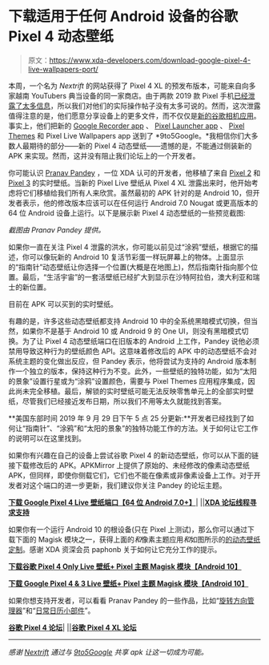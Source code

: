 # 下载适用于任何 Android 设备的谷歌 Pixel 4 动态壁纸

> 原文：<https://www.xda-developers.com/download-google-pixel-4-live-wallpapers-port/>

本周，一个名为 *Nextrift* 的网站获得了 Pixel 4 XL 的预发布版本，可能来自向多家越南 YouTubers 典当设备的同一家商店。由于两款 2019 款 Pixel 手机[已经泄露了太多信息](https://xda-developers.com/tag/google-pixel4)，所以我们对他们的实际操作帖子没有太多可说的。然而，这次泄露值得注意的是，他们愿意分享设备上的更多文件，而不仅仅是[新的谷歌相机应用](https://www.xda-developers.com/google-camera-7-0-google-pixel-4-leak-hands-on/)。事实上，他们把新的 [Google Recorder app](https://www.xda-developers.com/google-recorder-app-pixel-4-download/) 、 [Pixel Launcher app](https://www.xda-developers.com/download-updated-google-pixel-launcher-4-swipe-down-notification-gesture/) 、 [Pixel Themes](https://www.xda-developers.com/google-pixel-themes-customize-android-10/) 和 Pixel Live Wallpapers app 送到了 *9to5Google。*我相信你们大多数人最期待的部分——新的 Pixel 4 动态壁纸——遗憾的是，不能通过侧装新的 APK 来实现。然而，这并没有阻止我们论坛上的一个开发者。

你可能认识 [Pranav Pandey](https://forum.xda-developers.com/member.php?u=3962236) ，一位 XDA 认可的开发者，他移植了来自 [Pixel 2](https://www.xda-developers.com/get-pixel-2-beach-live-wallpaper-oreo/) 和 [Pixel 3](https://www.xda-developers.com/download-google-pixel-3-live-wallpapers-port/) 的实时壁纸。当新的 Pixel Live 壁纸从 Pixel 4 XL 泄露出来时，他开始考虑将它们移植给我们所有人来欣赏。虽然最初的 APK 针对的是 Android 10，但开发者表示，他的修改版本应该可以在任何运行 Android 7.0 Nougat 或更高版本的 64 位 Android 设备上运行。以下是展示新 Pixel 4 动态壁纸的一些预览截图:

*截图由 Pranav Pandey 提供。*

如果你一直在关注 Pixel 4 泄露的洪水，你可能以前见过“涂鸦”壁纸，根据它的描述，你可以像玩新的 Android 10 复活节彩蛋一样玩屏幕上的物体。上面显示的“指南针”动态壁纸让你选择一个位置(大概是在地图上)，然后指南针指向那个位置。最后，“生活宇宙”的一套活壁纸已经扩大到显示在沙特阿拉伯，澳大利亚和瑞士的新位置。

目前在 APK 可以买到的实时壁纸。

有趣的是，许多这些动态壁纸都支持 Android 10 中的全系统黑暗模式切换，但当然，如果你不是基于 Android 10 或 Android 9 的 One UI，则没有黑暗模式切换。为了让 Pixel 4 动态壁纸端口在旧版本的 Android 上工作，Pandey 说他必须禁用导致这种行为的壁纸颜色 API。这意味着修改后的 APK 中的动态壁纸不会对系统主题的变化做出反应，但 Pandey 表示，他将尝试为支持的 Android 版本制作一个独立的版本，保持这种行为不变。此外，一些壁纸的独特功能，如为“太阳的景象”设置行星或为“涂鸦”设置颜色，需要与 Pixel Themes 应用程序集成，因此尚未完全移植。最后，解锁的实时壁纸可能无法反映零售单元上的全部实时壁纸，尽管我们已经接近发布日期，所以我们不用等太久就能找到答案。

**美国东部时间 2019 年 9 月 29 日下午 5 点 25 分更新:**开发者已经找到了如何让“指南针”、“涂鸦”和“太阳的景象”的独特功能工作的方法。关于如何让它工作的说明可以在这里找到。

如果你有兴趣在自己的设备上尝试谷歌 Pixel 4 的新动态壁纸，你可以从下面的链接下载修改后的 APK。APKMirror 上提供了原始的、未经修改的像素动态壁纸 APK，但同样，即使你侧载它们，它们也不能在像素或非像素设备上工作。对于开发者对这个端口的进一步更新，我们建议你关注 Pandey 的论坛主题。

[**下载 Google Pixel 4 Live 壁纸端口【64 位 Android 7.0+】**](https://www.androidfilehost.com/?fid=1899786940962596364)| |[|**XDA 论坛线程寻求支持**](https://forum.xda-developers.com/showpost.php?p=80366675&postcount=1878)

如果你有一个运行 Android 10 的根设备(只在 Pixel 上测试)，那么你可以通过下载下面的 Magisk 模块之一，获得上面的*和*像素主题应用*和*如图所示的[的动态壁纸定制](https://twitter.com/MishaalRahman/status/1177847335008788480)。感谢 XDA 资深会员 paphonb 关于如何让它充分工作的提示。

[**下载谷歌 Pixel 4 Only Live 壁纸+ Pixel 主题 Magisk 模块【Android 10】**](https://www.androidfilehost.com/?fid=1899786940962596246)

[**下载 Google Pixel 4 & 3 Live 壁纸+ Pixel 主题 Magisk 模块【Android 10】**](https://androidfilehost.com/?fid=1899786940962596224)

如果你想支持开发者，可以看看 Pranav Pandey 的一些作品，比如“[旋转方向管理器](https://www.xda-developers.com/rotation-orientation-manager/)”和“[日常日历小部件](https://www.xda-developers.com/everyday-calendar-widget-material-theme/)”。

[**谷歌 Pixel 4 论坛**](https://forum.xda-developers.com/pixel-4)| |[|**谷歌 Pixel 4 XL 论坛**](https://forum.xda-developers.com/pixel-4-xl)

* * *

*感谢 [Nextrift](https://nextrift.com/) 通过与 [9to5Google](https://9to5google.com/2019/09/26/exclusive-pixel-4-live-wallpapers-preview/) 共享 apk 让这一切成为可能。*